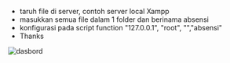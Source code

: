 - taruh file di server, contoh server local Xampp
- masukkan semua file dalam 1 folder dan berinama absensi
- konfigurasi pada script function "127.0.0.1", "root", "","absensi"
- Thanks

![dasbord](https://github.com/AndikaMeisma/absensi.github.io/assets/56225727/99faba61-cd2c-47f0-92e0-628e8e79998e)
